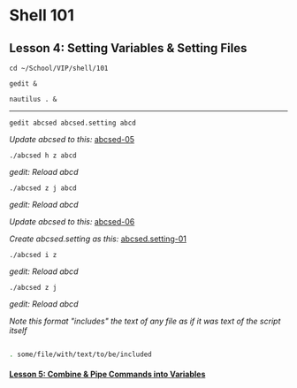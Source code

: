 # Shell 101
## Lesson 4: Setting Variables & Setting Files

`cd ~/School/VIP/shell/101`

`gedit &`

`nautilus . &`

___

`gedit abcsed abcsed.setting abcd`

*Update abcsed to this:* [abcsed-05](https://github.com/inkVerb/vip/blob/master/101-shell/abcsed-05)

`./abcsed h z abcd`

*gedit: Reload abcd*

`./abcsed z j abcd`

*gedit: Reload abcd*

*Update abcsed to this:* [abcsed-06](https://github.com/inkVerb/vip/blob/master/101-shell/abcsed-06)

*Create abcsed.setting as this:* [abcsed.setting-01](https://github.com/inkVerb/vip/blob/master/101-shell/abcsed.setting-01)

`./abcsed i z`

*gedit: Reload abcd*

`./abcsed z j`

*gedit: Reload abcd*

*Note this format "includes" the text of any file as if it was text of the script itself*

```sh

. some/file/with/text/to/be/included

```

#### [Lesson 5: Combine & Pipe Commands into Variables](https://github.com/inkVerb/vip/blob/master/101-shell/Lesson-05.md)
